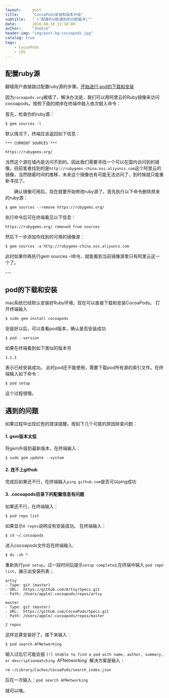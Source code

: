 ```yaml
---
layout:     post
title:      "CocoaPods安装和版本升级"
subtitle:   " \"配置Pod和遇到的问题解决\""
date:       2016-08-18 11:38:00
author:     "ZoeIce"
header-img: "img/post-bg-cocoapods.jpg"
catalog: true
tags:
    - CocoaPods
    - iOS
---
```


## 配置ruby源
翻墙用户直接跳过配置ruby源的步骤。[开始进行 pod的下载和安装](#build)  

因为`cocoapods.org`被墙了，解决办法是，我们可以用阿里云的Ruby镜像来访问cocoapods。按照下面的顺序在终端中敲入依次敲入命令：  

首先，检查你的ruby源：  

```Shell
$ gem sources -l
```
默认情况下，终端应该返回如下信息：

```Shell
*** CURRENT SOURCES ***

https://rubygems.org/
```

当然这个源在墙内是访问不到的。因此我们需要寻找一个可以在国内访问到的镜像。目前笔者找到的是`http://rubygems-china.oss.aliyuncs.com`这个阿里云的镜像，当然随着时间的推移，未来这个镜像也有可能无法访问了，到时候就只能重新寻找了。

　　确认镜像可用后，现在就要开始修改ruby源了。首先执行以下命令删除原来的ruby源：

```Shell
$ gem sources --remove https://rubygems.org/
```
执行命令后可在终端看见以下信息：   

```Shell
https://rubygems.org/ removed from sources
```

然后下一步添加你找到的可用的镜像源：

```Shell
$ gem sources -a http://rubygems-china.oss.aliyuncs.com
```
此时如果你再执行gem sources -l命令，就能看到当前镜像源里只有阿里云这一个了。

<p id = "build"></p>
---

## pod的下载和安装   

mac系统已经默认安装好Ruby环境，现在可以直接下载和安装CocoaPods。 打开终端输入

```Shell
$ sudo gem install cocoapods
```
安装好以后，可以查看pod版本，确认是否安装成功

```Shell
$ pod --version
```
如果在终端看到如下类似的版本号

```Shell
1.1.1
```
表示已经安装成功。 此时pod还不能使用，需要下载pod所有源的索引文件。在终端输入如下命令：

```Shell
$ pod setup
```
这个过程很慢。

## 遇到的问题

如果过程中出现红色的错误提醒。按如下几个可能的原因排查问题：

#### 1. gem版本太低   

将gem升级到最新版本，在终端输入：   

```Shell
$ sudo gem update --system
```

#### 2. 连不上github

完成后如果还不行，在终端输入`ping github.com`是否可以ping成功

#### 3. .cocoapods目录下的配置信息有问题

如果还不行，在终端输入：

```Shell
$ pod repo list
```

如果显示`0 repos`说明没有安装成功。
在终端输入：

```Shell
$ cd ~/.cocoapods
```

进入cocoapods文件后在终端输入:

```Shell
$ du -sh *
```

重新执行`pod setup`，过一段时间后提示`setup completed`,在终端中输入 `pod repo list`，展示出安装列表；

```Shell
artsy
- Type: git (master)
- URL:  https://github.com/Artsy/Specs.git
- Path: /Users/apple/.cocoapods/repos/artsy

master
- Type: git (master)
- URL:  https://github.com/CocoaPods/Specs.git
- Path: /Users/apple/.cocoapods/repos/master

2 repos
```

这样总算安装好了。接下来输入：

```Shell
$ pod search AFNetworking
```

输入过后它可能会报
`[!] Unable to find a pod with name, author, summary, or descriptionmatching `AFNetworking`
解决方案是输入：

```Shell
rm ~/Library/Caches/CocoaPods/search_index.json
```

后在一次输入：`pod search AFNetworking`

就可以咯。
